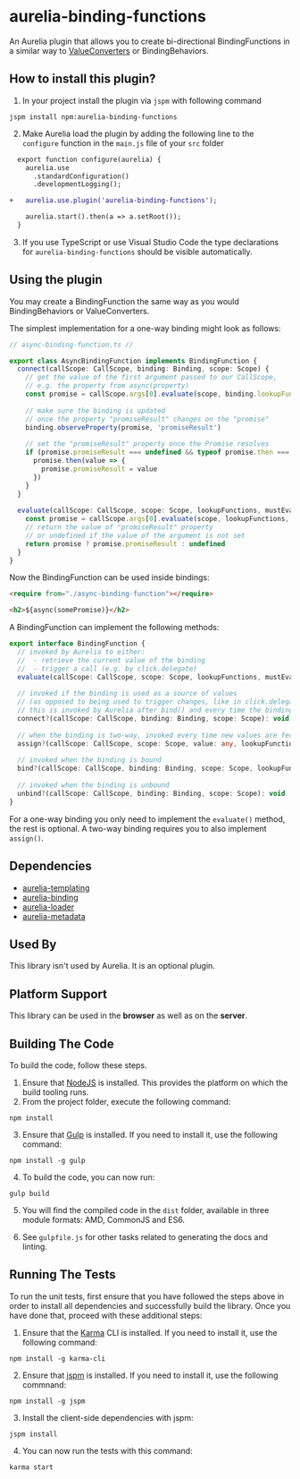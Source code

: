 # aurelia-binding-functions

An Aurelia plugin that allows you to create bi-directional BindingFunctions in a similar way to [ValueConverters](http://aurelia.io/docs.html#/aurelia/binding/latest/doc/article/binding-value-converters) or BindingBehaviors.

## How to install this plugin?

1. In your project install the plugin via `jspm` with following command

  ```shell
  jspm install npm:aurelia-binding-functions
  ```
2. Make Aurelia load the plugin by adding the following line to the `configure` function in the `main.js` file of your `src` folder

  ```diff
    export function configure(aurelia) {
      aurelia.use
        .standardConfiguration()
        .developmentLogging();

  +   aurelia.use.plugin('aurelia-binding-functions');

      aurelia.start().then(a => a.setRoot());
    }
  ```
3. If you use TypeScript or use Visual Studio Code the type declarations for `aurelia-binding-functions` should be visible automatically. 

## Using the plugin

You may create a BindingFunction the same way as you would BindingBehaviors or ValueConverters.

The simplest implementation for a one-way binding might look as follows:

```ts
// async-binding-function.ts //

export class AsyncBindingFunction implements BindingFunction {
  connect(callScope: CallScope, binding: Binding, scope: Scope) {
    // get the value of the first argument passed to our CallScope, 
    // e.g. the property from async(property)
    const promise = callScope.args[0].evaluate(scope, binding.lookupFunctions, true) as Promise<any> & {promiseResult:any}
    
    // make sure the binding is updated 
    // once the property "promiseResult" changes on the "promise"
    binding.observeProperty(promise, 'promiseResult')
    
    // set the "promiseResult" property once the Promise resolves
    if (promise.promiseResult === undefined && typeof promise.then === 'function') {
      promise.then(value => {
        promise.promiseResult = value
      })
    }
  }
  
  evaluate(callScope: CallScope, scope: Scope, lookupFunctions, mustEvaluate: boolean) {
    const promise = callScope.args[0].evaluate(scope, lookupFunctions, true) as Promise<any> & {promiseResult:any}
    // return the value of "promiseResult" property 
    // or undefined if the value of the argument is not set 
    return promise ? promise.promiseResult : undefined
  }
}
```

Now the BindingFunction can be used inside bindings:

```html
<require from="./async-binding-function"></require>

<h2>${async(somePromise)}</h2>
```

A BindingFunction can implement the following methods:

```ts
export interface BindingFunction {
  // invoked by Aurelia to either: 
  //  - retrieve the current value of the binding
  //  - trigger a call (e.g. by click.delegate)
  evaluate(callScope: CallScope, scope: Scope, lookupFunctions, mustEvaluate: boolean): any
  
  // invoked if the binding is used as a source of values 
  // (as opposed to being used to trigger changes, like in click.delegate)
  // this is invoked by Aurelia after bind() and every time the binding is recomputed
  connect?(callScope: CallScope, binding: Binding, scope: Scope): void
  
  // when the binding is two-way, invoked every time new values are fed into the binding by Aurelia  
  assign?(callScope: CallScope, scope: Scope, value: any, lookupFunctions: any): void
  
  // invoked when the binding is bound
  bind?(callScope: CallScope, binding: Binding, scope: Scope, lookupFunctions: any): void
  
  // invoked when the binding is unbound
  unbind?(callScope: CallScope, binding: Binding, scope: Scope): void
}
```

For a one-way binding you only need to implement the `evaluate()` method, the rest is optional.
A two-way binding requires you to also implement `assign()`.

## Dependencies

* [aurelia-templating](https://github.com/aurelia/templating)
* [aurelia-binding](https://github.com/aurelia/binding)
* [aurelia-loader](https://github.com/aurelia/loader)
* [aurelia-metadata](https://github.com/aurelia/metadata)

## Used By

This library isn't used by Aurelia. It is an optional plugin.

## Platform Support

This library can be used in the **browser** as well as on the **server**.

## Building The Code

To build the code, follow these steps.

1. Ensure that [NodeJS](http://nodejs.org/) is installed. This provides the platform on which the build tooling runs.
2. From the project folder, execute the following command:

  ```shell
  npm install
  ```
3. Ensure that [Gulp](http://gulpjs.com/) is installed. If you need to install it, use the following command:

  ```shell
  npm install -g gulp
  ```
4. To build the code, you can now run:

  ```shell
  gulp build
  ```
5. You will find the compiled code in the `dist` folder, available in three module formats: AMD, CommonJS and ES6.

6. See `gulpfile.js` for other tasks related to generating the docs and linting.

## Running The Tests

To run the unit tests, first ensure that you have followed the steps above in order to install all dependencies and successfully build the library. Once you have done that, proceed with these additional steps:

1. Ensure that the [Karma](http://karma-runner.github.io/) CLI is installed. If you need to install it, use the following command:

  ```shell
  npm install -g karma-cli
  ```
2. Ensure that [jspm](http://jspm.io/) is installed. If you need to install it, use the following commnand:

  ```shell
  npm install -g jspm
  ```
3. Install the client-side dependencies with jspm:

  ```shell
  jspm install
  ```

4. You can now run the tests with this command:

  ```shell
  karma start
  ```
